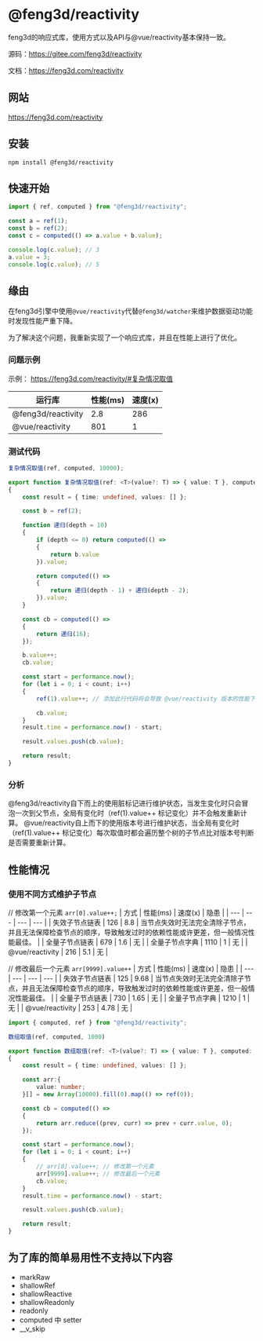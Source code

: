 # @feng3d/reactivity

feng3d的响应式库，使用方式以及API与@vue/reactivity基本保持一致。

源码：https://gitee.com/feng3d/reactivity

文档：https://feng3d.com/reactivity

## 网站

https://feng3d.com/reactivity

## 安装
```
npm install @feng3d/reactivity
```

## 快速开始

```ts
import { ref, computed } from "@feng3d/reactivity";

const a = ref(1);
const b = ref(2);
const c = computed(() => a.value + b.value);

console.log(c.value); // 3
a.value = 3;
console.log(c.value); // 5
```

## 缘由
在feng3d引擎中使用`@vue/reactivity`代替`@feng3d/watcher`来维护数据驱动功能时发现性能严重下降。

为了解决这个问题，我重新实现了一个响应式库，并且在性能上进行了优化。

### 问题示例

示例： https://feng3d.com/reactivity/#复杂情况取值

| 运行库 | 性能(ms) | 速度(x) |
| --- | --- | --- |
| @feng3d/reactivity | 2.8 | 286 |
| @vue/reactivity | 801 | 1 |

### 测试代码
```ts
复杂情况取值(ref, computed, 10000);

export function 复杂情况取值(ref: <T>(value?: T) => { value: T }, computed: <T>(func: (oldValue?: T) => T) => { readonly value: T }, count: number)
{
    const result = { time: undefined, values: [] };

    const b = ref(2);

    function 递归(depth = 10)
    {
        if (depth <= 0) return computed(() =>
        {
            return b.value
        }).value;

        return computed(() =>
        {
            return 递归(depth - 1) + 递归(depth - 2);
        }).value;
    }

    const cb = computed(() =>
    {
        return 递归(16);
    });

    b.value++;
    cb.value;

    const start = performance.now();
    for (let i = 0; i < count; i++)
    {
        ref(1).value++; // 添加此行代码将会导致 @vue/reactivity 版本的性能下降，而 @feng3d/reactivity 版本的性能保持不变

        cb.value;
    }
    result.time = performance.now() - start;

    result.values.push(cb.value);

    return result;
}
```

### 分析
@feng3d/reactivity自下而上的使用脏标记进行维护状态，当发生变化时只会冒泡一次到父节点，全局有变化时（ref(1).value++ 标记变化）并不会触发重新计算。
@vue/reactivity自上而下的使用版本号进行维护状态，当全局有变化时（ref(1).value++ 标记变化）每次取值时都会遍历整个树的子节点比对版本号判断是否需要重新计算。

## 性能情况
### 使用不同方式维护子节点

// 修改第一个元素 `arr[0].value++;`
| 方式 | 性能(ms) | 速度(x) | 隐患 |
| --- | --- | --- | --- |
| 失效子节点链表 | 126 | 8.8 | 当节点失效时无法完全清除子节点，并且无法保障检查节点的顺序，导致触发过时的依赖性能或许更差，但一般情况性能最佳。 |
| 全量子节点链表 | 679 | 1.6 | 无 |
| 全量子节点字典 | 1110 | 1 | 无 |
| @vue/reactivity | 216 | 5.1 | 无 |

// 修改最后一个元素 `arr[9999].value++`
| 方式 | 性能(ms) | 速度(x) | 隐患 |
| --- | --- | --- | --- |
| 失效子节点链表 | 125 | 9.68 | 当节点失效时无法完全清除子节点，并且无法保障检查节点的顺序，导致触发过时的依赖性能或许更差，但一般情况性能最佳。 |
| 全量子节点链表 | 730 | 1.65 | 无 |
| 全量子节点字典 | 1210 | 1 | 无 |
| @vue/reactivity | 253 | 4.78 | 无 |

```ts
import { computed, ref } from "@feng3d/reactivity";

数组取值(ref, computed, 1000)

export function 数组取值(ref: <T>(value?: T) => { value: T }, computed: <T>(func: (oldValue?: T) => T) => { readonly value: T },count: number)
{
    const result = { time: undefined, values: [] };

    const arr:{
        value: number;
    }[] = new Array(10000).fill(0).map(() => ref(0));

    const cb = computed(() =>
    {
        return arr.reduce((prev, curr) => prev + curr.value, 0);
    });

    const start = performance.now();
    for (let i = 0; i < count; i++)
    {
        // arr[0].value++; // 修改第一个元素
        arr[9999].value++; // 修改最后一个元素
        cb.value;
    }
    result.time = performance.now() - start;

    result.values.push(cb.value);

    return result;
}

```

## 为了库的简单易用性不支持以下内容
- markRaw
- shallowRef
- shallowReactive
- shallowReadonly
- readonly
- computed 中 setter
- __v_skip
